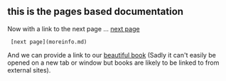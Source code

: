 ## this is the pages based documentation

Now with a link to the next page ... [next page](moreinfo.md)

```
 [next page](moreinfo.md)
```

And we can provide a link to our [beautiful book](https://petegcole.gitbooks.io/api-book-on-github/)
(Sadly it can't easily be opened on a new tab or window but books are likely to be linked to from external sites).
